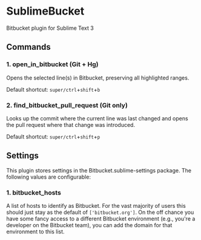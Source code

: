# SublimeBucket

Bitbucket plugin for Sublime Text 3

## Commands

### 1. open_in_bitbucket (Git + Hg)

Opens the selected line(s) in Bitbucket, preserving all highlighted ranges.

Default shortcut: `super/ctrl`+`shift`+`b`

### 2. find_bitbucket_pull_request (Git only)

Looks up the commit where the current line was last changed and opens the pull
request where that change was introduced.

Default shortcut: `super/ctrl`+`shift`+`p`

## Settings

This plugin stores settings in the Bitbucket.sublime-settings package. The
following values are configurable:

### 1. bitbucket_hosts

A list of hosts to identify as Bitbucket. For the vast majority of users this
should just stay as the default of `['bitbucket.org']`. On the off chance you
have some fancy access to a different Bitbucket environment (e.g., you're a
developer on the Bitbucket team), you can add the domain for that environment
to this list.

